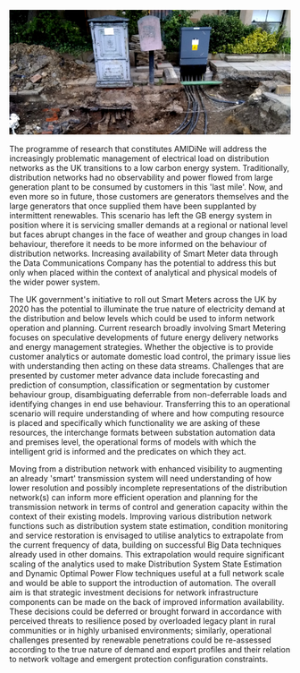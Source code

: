 ![](/assets/images/lv.jpg)

The programme of research that constitutes AMIDiNe will address the increasingly problematic management of electrical load on distribution networks as the UK transitions to a low carbon energy system. Traditionally, distribution networks had no observability and power flowed from large generation plant to be consumed by customers in this 'last mile'. Now, and even more so in future, those customers are generators themselves and the large generators that once supplied them have been supplanted by intermittent renewables. This scenario has left the GB energy system in position where it is servicing smaller demands at a regional or national level but faces abrupt changes in the face of weather and group changes in load behaviour, therefore it needs to be more informed on the behaviour of distribution networks. Increasing availability of Smart Meter data through the Data Communications Company has the potential to address this but only when placed within the context of analytical and physical models of the wider power system.

The UK government's initiative to roll out Smart Meters across the UK by 2020 has the potential to illuminate the true nature of electricity demand at the distribution and below levels which could be used to inform network operation and planning. Current research broadly involving Smart Metering focuses on speculative developments of future energy delivery networks and energy management strategies. Whether the objective is to provide customer analytics or automate domestic load control, the primary issue lies with understanding then acting on these data streams. Challenges that are presented by customer meter advance data include forecasting and prediction of consumption, classification or segmentation by customer behaviour group, disambiguating deferrable from non-deferrable loads and identifying changes in end use behaviour. Transferring this to an operational scenario will require understanding of where and how computing resource is placed and specifically which functionality we are asking of these resources, the interchange formats between substation automation data and premises level, the operational forms of models with which the intelligent grid is informed and the predicates on which they act.

Moving from a distribution network with enhanced visibility to augmenting an already 'smart' transmission system will need understanding of how lower resolution and possibly incomplete representations of the distribution network(s) can inform more efficient operation and planning for the transmission network in terms of control and generation capacity within the context of their existing models. Improving various distribution network functions such as distribution system state estimation, condition monitoring and service restoration is envisaged to utilise analytics to extrapolate from the current frequency of data, building on successful Big Data techniques already used in other domains. This extrapolation would require significant scaling of the analytics used to make Distribution System State Estimation and Dynamic Optimal Power Flow techniques useful at a full network scale and would be able to support the introduction of automation. The overall aim is that strategic investment decisions for network infrastructure components can be made on the back of improved information availability. These decisions could be deferred or brought forward in accordance with perceived threats to resilience posed by overloaded legacy plant in rural communities or in highly urbanised environments; similarly, operational challenges presented by renewable penetrations could be re-assessed according to the true nature of demand and export profiles and their relation to network voltage and emergent protection configuration constraints.
